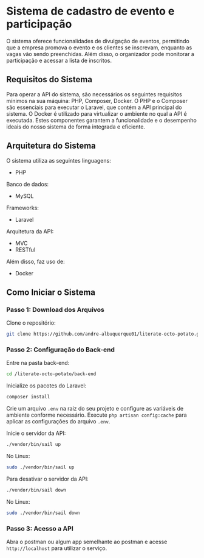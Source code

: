 # Sistema de cadastro de evento e participação

O sistema oferece funcionalidades de divulgação de eventos, permitindo que a empresa promova o evento e os clientes se inscrevam, enquanto as vagas vão sendo preenchidas. Além disso, o organizador pode monitorar a participação e acessar a lista de inscritos.

## Requisitos do Sistema

Para operar a API do sistema, são necessários os seguintes requisitos mínimos na sua máquina: PHP, Composer, Docker. O PHP e o Composer são essenciais para executar o Laravel, que contém a API principal do sistema. O Docker é utilizado para virtualizar o ambiente no qual a API é executada. Estes componentes garantem a funcionalidade e o desempenho ideais do nosso sistema de forma integrada e eficiente.

## Arquitetura do Sistema

O sistema utiliza as seguintes linguagens:

- PHP

Banco de dados:

- MySQL

Frameworks:

- Laravel

Arquitetura da API:

- MVC
- RESTful

Além disso, faz uso de:

- Docker

## Como Iniciar o Sistema

### Passo 1: Download dos Arquivos

Clone o repositório:

```bash
git clone https://github.com/andre-albuquerque01/literate-octo-potato.git
```

### Passo 2: Configuração do Back-end

Entre na pasta back-end:

```bash
cd /literate-octo-potato/back-end
```

Inicialize os pacotes do Laravel:

```php
composer install
```

Crie um arquivo `.env` na raiz do seu projeto e configure as variáveis de ambiente conforme necessário.
Execute `php artisan config:cache` para aplicar as configurações do arquivo `.env`.

Inicie o servidor da API:

```bash
./vendor/bin/sail up
```

No Linux:

```bash
sudo ./vendor/bin/sail up
```

Para desativar o servidor da API:

```bash
./vendor/bin/sail down
```

No Linux:

```bash
sudo ./vendor/bin/sail down
```

### Passo 3: Acesso a API

Abra o postman ou algum app semelhante ao postman e acesse `http://localhost` para utilizar o serviço.

